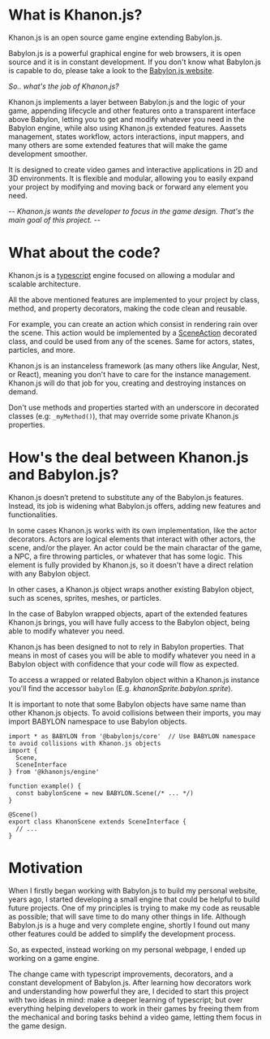 # What is Khanon.js?

Khanon.js is an open source game engine extending Babylon.js.

Babylon.js is a powerful graphical engine for web browsers, it is open source and it is in constant development. If you don't know what Babylon.js is capable to do, please take a look to the [Babylon.js website](https://babylonjs.com/).

*So.. what's the job of Khanon.js?*

Khanon.js implements a layer between Babylon.js and the logic of your game, appending lifecycle and other features onto a transparent interface above Babylon, letting you to get and modify whatever you need in the Babylon engine, while also using Khanon.js extended features. Aassets management, states workflow, actors interactions, input mappers, and many others are some extended features that will make the game development smoother.

It is designed to create video games and interactive applications in 2D and 3D environments. It is flexible and modular, allowing you to easily expand your project by modifying and moving back or forward any element you need.

-- *Khanon.js wants the developer to focus in the game design. That's the main goal of this project.* --

# What about the code?

Khanon.js is a [typescript](https://www.typescriptlang.org/) engine focused on allowing a modular and scalable architecture.

All the above mentioned features are implemented to your project by class, method, and property decorators, making the code clean and reusable.

For example, you can create an action which consist in rendering rain over the scene. This action would be implemented by a [SceneAction](https://khanonjs.com/api-docs/modules/decorators_scene_scene_action.html) decorated class, and could be used from any of the scenes. Same for actors, states, particles, and more.

Khanon.js is an instanceless framework (as many others like Angular, Nest, or React), meaning you don't have to care for the instance management. Khanon.js will do that job for you, creating and destroying instances on demand.

Don't use methods and properties started with an underscore in decorated classes (e.g: `_myMethod()`), that may override some private Khanon.js properties.

# How's the deal between Khanon.js and Babylon.js?

Khanon.js doesn’t pretend to substitute any of the Babylon.js features. Instead, its job is widening what Babylon.js offers, adding new features and functionalities.

In some cases Khanon.js works with its own implementation, like the actor decorators. Actors are logical elements that interact with other actors, the scene, and/or the player. An actor could be the main charactar of the game, a NPC, a fire throwing particles, or whatever that has some logic. This element is fully provided by Khanon.js, so it doesn't have a direct relation with any Babylon object.

In other cases, a Khanon.js object wraps another existing Babylon object, such as scenes, sprites, meshes, or particles.

In the case of Babylon wrapped objects, apart of the extended features Khanon.js brings, you will have fully access to the Babylon object, being able to modify whatever you need.

Khanon.js has been designed to not to rely in Babylon properties. That means in most of cases you will be able to modify whatever you need in a Babylon object with confidence that your code will flow as expected.

To access a wrapped or related Babylon object within a Khanon.js instance you'll find the accessor `babylon` (E.g. *khanonSprite.babylon.sprite*).

It is important to note that some Babylon objects have same name than other Khanon.js objects. To avoid collisions between their imports, you may import BABYLON namespace to use Babylon objects.
```
import * as BABYLON from '@babylonjs/core'  // Use BABYLON namespace to avoid collisions with Khanon.js objects
import {
  Scene,
  SceneInterface
} from '@khanonjs/engine'

function example() {
  const babylonScene = new BABYLON.Scene(/* ... */)
}

@Scene()
export class KhanonScene extends SceneInterface {
  // ...
}
```

# Motivation

When I firstly began working with Babylon.js to build my personal website, years ago, I started developing a small engine that could be helpful to build future projects. One of my principles is trying to make my code as reusable as possible; that will save time to do many other things in life. Although Babylon.js is a huge and very complete engine, shortly I found out many other features could be added to simplify the development process.

So, as expected, instead working on my personal webpage, I ended up working on a game engine.

The change came with typescript improvements, decorators, and a constant development of Babylon.js. After learning how decorators work and understanding how powerful they are, I decided to start this project with two ideas in mind: make a deeper learning of typescript; but over everything helping developers to work in their games by freeing them from the mechanical and boring tasks behind a video game, letting them focus in the game design.